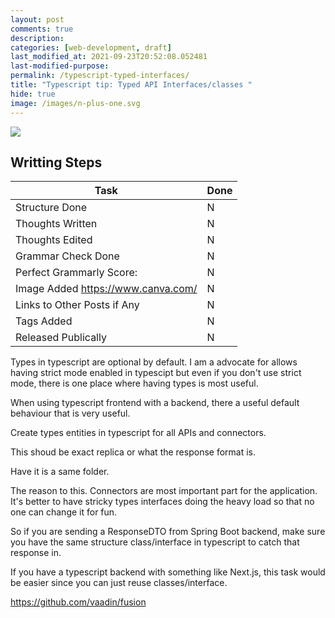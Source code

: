 ```yaml
---
layout: post
comments: true
description:
categories: [web-development, draft]
last_modified_at: 2021-09-23T20:52:08.052481
last-modified-purpose:
permalink: /typescript-typed-interfaces/
title: "Typescript tip: Typed API Interfaces/classes "
hide: true
image: /images/n-plus-one.svg
---
```

![](/images/switch-jobs.jpg)

## Writting Steps

| Task                        | Done |
|-----------------------------|------|
| Structure Done              | N    |
| Thoughts Written            | N    |
| Thoughts Edited             | N    |
| Grammar Check Done          | N    |
| Perfect Grammarly Score:    | N    |
| Image Added  https://www.canva.com/                | N    |
| Links to Other Posts if Any | N    |
| Tags Added                  | N    |
| Released Publically         | N    |

Types in typescript are optional by default. I am a advocate for allows having strict mode enabled in typescipt but even if you don't use strict mode, there is one place where having types is most useful.

When using typescript frontend with a backend, there a useful default behaviour that is very useful.

Create types entities in typescript for all APIs and connectors.

This shoud be exact replica or what the response format is.

Have it is a same folder.

The reason to this. Connectors are most important part for the application. It's better to have stricky types interfaces doing the heavy load so that no one can change it for fun.

So if you are sending a ResponseDTO from Spring Boot backend, make sure you have the same structure class/interface in typescript to catch that response in.

If you have a typescript backend with something like Next.js, this task would be easier since you can just reuse classes/interface.


https://github.com/vaadin/fusion